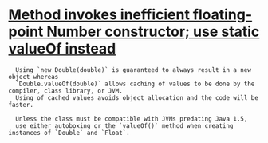 # [Method invokes inefficient floating-point Number constructor; use static valueOf instead](https://spotbugs.readthedocs.io/en/latest/bugDescriptions.html#DM_FP_NUMBER_CTOR)

      Using `new Double(double)` is guaranteed to always result in a new object whereas
      `Double.valueOf(double)` allows caching of values to be done by the compiler, class library, or JVM.
      Using of cached values avoids object allocation and the code will be faster.

      Unless the class must be compatible with JVMs predating Java 1.5,
      use either autoboxing or the `valueOf()` method when creating instances of `Double` and `Float`.